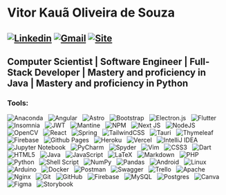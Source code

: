 # Vitor Kauã Oliveira de Souza
## [![Linkedin](https://img.shields.io/badge/LinkedIn-0077B5?style=flat-square&logo=linkedin&logoColor=white)](https://www.linkedin.com/in/vitor-kauã-oliveira-de-souza/) [![Gmail](https://img.shields.io/badge/Gmail-D14836??style=flat-square&logo=gmail&logoColor=white)](mailto:vitorkos.contact@gmail.com) [![Site](https://img.shields.io/badge/vitorkos.com-blue?style=flat-square)](https://www.vitorkos.com)

## Computer Scientist | Software Engineer | Full-Stack Developer | Mastery and proficiency in Java | Mastery and proficiency in Python 

### Tools:


![Anaconda](https://img.shields.io/badge/Anaconda-%2344A833.svg?style=social&logo=anaconda&logoColor=black)&nbsp;&nbsp;
![Angular](https://img.shields.io/badge/Angular-%23DD0031.svg?style=social&logo=angular&logoColor=black)&nbsp;&nbsp;
![Astro](https://img.shields.io/badge/Astro-%232C2052.svg?style=social&logo=astro&logoColor=black)&nbsp;&nbsp;
![Bootstrap](https://img.shields.io/badge/Bootstrap-%238511FA.svg?style=social&logo=bootstrap&logoColor=black)&nbsp;&nbsp;
![Electron.js](https://img.shields.io/badge/Electron-191970?style=social&logo=Electron&logoColor=black)&nbsp;&nbsp;
![Flutter](https://img.shields.io/badge/Flutter-%2302569B.svg?style=social&logo=Flutter&logoColor=black)&nbsp;&nbsp;
![Insomnia](https://img.shields.io/badge/Insomnia-black?style=social&logo=insomnia&logoColor=black)&nbsp;&nbsp;
![JWT](https://img.shields.io/badge/JWT-black?style=social&logo=JSON%20web%20tokens&logoColor=black)&nbsp;&nbsp;
![Mantine](https://img.shields.io/badge/Mantine-ffffff?style=social&logo=Mantine&logoColor=black)&nbsp;&nbsp;
![NPM](https://img.shields.io/badge/NPM-%23CB3837.svg?style=social&logo=npm&logoColor=black)&nbsp;&nbsp;
![Next JS](https://img.shields.io/badge/Next-black?style=social&logo=next.js&logoColor=black)&nbsp;&nbsp;
![NodeJS](https://img.shields.io/badge/Node.js-6DA55F?style=social&logo=node.js&logoColor=black)&nbsp;&nbsp;
![OpenCV](https://img.shields.io/badge/Opencv-%23white.svg?style=social&logo=opencv&logoColor=black)&nbsp;&nbsp;
![React](https://img.shields.io/badge/React-%2320232a.svg?style=social&logo=react&logoColor=black)&nbsp;&nbsp;
![Spring](https://img.shields.io/badge/Spring-%236DB33F.svg?style=social&logo=spring&logoColor=black)&nbsp;&nbsp;
![TailwindCSS](https://img.shields.io/badge/Tailwindcss-%2338B2AC.svg?style=social&logo=tailwind-css&logoColor=black)&nbsp;&nbsp;
![Tauri](https://img.shields.io/badge/Tauri-%2324C8DB.svg?style=social&logo=tauri&logoColor=black)&nbsp;&nbsp;
![Thymeleaf](https://img.shields.io/badge/Thymeleaf-%23005C0F.svg?style=social&logo=Thymeleaf&logoColor=black)&nbsp;&nbsp;
![Firebase](https://img.shields.io/badge/Firebase-%23039BE5.svg?style=social&logo=firebase&logoColor=black)&nbsp;&nbsp;
![Github Pages](https://img.shields.io/badge/Github%20Pages-121013?style=social&logo=github&logoColor=black)&nbsp;&nbsp;
![Heroku](https://img.shields.io/badge/Heroku-%23430098.svg?style=social&logo=heroku&logoColor=black)&nbsp;&nbsp;
![Vercel](https://img.shields.io/badge/Vercel-%23000000.svg?style=social&logo=vercel&logoColor=black)&nbsp;&nbsp;
![IntelliJ IDEA](https://img.shields.io/badge/IntelliJIDEA-000000.svg?style=social&logo=intellij-idea&logoColor=black)&nbsp;&nbsp;
![Jupyter Notebook](https://img.shields.io/badge/Jupyter-%23FA0F00.svg?style=social&logo=jupyter&logoColor=black)&nbsp;&nbsp;
![PyCharm](https://img.shields.io/badge/Pycharm-143?style=social&logo=pycharm&logoColor=black&color=black&labelColor=green)&nbsp;&nbsp;
![Spyder](https://img.shields.io/badge/Spyder-838485?style=social&logo=spyder%20ide&logoColor=black)&nbsp;&nbsp;
![Vim](https://img.shields.io/badge/VIM-%2311AB00.svg?style=social&logo=vim&logoColor=black)&nbsp;&nbsp;
![CSS3](https://img.shields.io/badge/CSS3-%231572B6.svg?style=social&logo=css3&logoColor=black)&nbsp;&nbsp;
![Dart](https://img.shields.io/badge/Dart-%230175C2.svg?style=social&logo=dart&logoColor=black)&nbsp;&nbsp;
![HTML5](https://img.shields.io/badge/HTML5-%23E34F26.svg?style=social&logo=html5&logoColor=black)&nbsp;&nbsp;
![Java](https://img.shields.io/badge/Java-%23ED8B00.svg?style=social&logo=openjdk&logoColor=black)&nbsp;&nbsp;
![JavaScript](https://img.shields.io/badge/Javascript-%23323330.svg?style=social&logo=javascript&logoColor=black)&nbsp;&nbsp;
![LaTeX](https://img.shields.io/badge/Latex-%23008080.svg?style=social&logo=latex&logoColor=black)&nbsp;&nbsp;
![Markdown](https://img.shields.io/badge/Markdown-%23000000.svg?style=social&logo=markdown&logoColor=black)&nbsp;&nbsp;
![PHP](https://img.shields.io/badge/PHP-%23777BB4.svg?style=social&logo=php&logoColor=black)&nbsp;&nbsp;
![Python](https://img.shields.io/badge/Python-3670A0?style=social&logo=python&logoColor=black)&nbsp;&nbsp;
![Shell Script](https://img.shields.io/badge/Shell_Script-%23121011.svg?style=social&logo=gnu-bash&logoColor=black)&nbsp;&nbsp;
![NumPy](https://img.shields.io/badge/Numpy-%23013243.svg?style=social&logo=numpy&logoColor=black)&nbsp;&nbsp;
![Pandas](https://img.shields.io/badge/Pandas-%23150458.svg?style=social&logo=pandas&logoColor=black)&nbsp;&nbsp;
![Android](https://img.shields.io/badge/Android-3DDC84?style=social&logo=android&logoColor=black)&nbsp;&nbsp;
![Linux](https://img.shields.io/badge/Linux-FCC624?style=social&logo=linux&logoColor=black)&nbsp;&nbsp;
![Arduino](https://img.shields.io/badge/-Arduino-00979D?style=social&logo=Arduino&logoColor=black)&nbsp;&nbsp;
![Docker](https://img.shields.io/badge/Docker-%230db7ed.svg?style=social&logo=docker&logoColor=black)&nbsp;&nbsp;
![Postman](https://img.shields.io/badge/Postman-FF6C37?style=social&logo=postman&logoColor=black)&nbsp;&nbsp;
![Swagger](https://img.shields.io/badge/-Swagger-%23Clojure?style=social&logo=swagger&logoColor=black)&nbsp;&nbsp;
![Trello](https://img.shields.io/badge/Trello-%23026AA7.svg?style=social&logo=Trello&logoColor=black)&nbsp;&nbsp;
![Apache](https://img.shields.io/badge/Apache-%23D42029.svg?style=social&logo=apache&logoColor=black)&nbsp;&nbsp;
![Nginx](https://img.shields.io/badge/Nginx-%23009639.svg?style=social&logo=nginx&logoColor=black)&nbsp;&nbsp;
![Git](https://img.shields.io/badge/Git-%23F05033.svg?style=social&logo=git&logoColor=black)&nbsp;&nbsp;
![GitHub](https://img.shields.io/badge/Github-%23121011.svg?style=social&logo=github&logoColor=black)&nbsp;&nbsp;
![Firebase](https://img.shields.io/badge/Firebase-a08021?style=social&logo=firebase&logoColor=black)&nbsp;&nbsp;
![MySQL](https://img.shields.io/badge/MySQL-4479A1.svg?style=social&logo=mysql&logoColor=black)&nbsp;&nbsp;
![Postgres](https://img.shields.io/badge/PostgreSQL-%23316192.svg?style=social&logo=postgresql&logoColor=black)&nbsp;&nbsp;
![Canva](https://img.shields.io/badge/Canva-%2300C4CC.svg?style=social&logo=Canva&logoColor=black)&nbsp;&nbsp;
![Figma](https://img.shields.io/badge/Figma-%23F24E1E.svg?style=social&logo=figma&logoColor=black)&nbsp;&nbsp;
![Storybook](https://img.shields.io/badge/-Storybook-FF4785?style=social&logo=storybook&logoColor=black)&nbsp;&nbsp;
